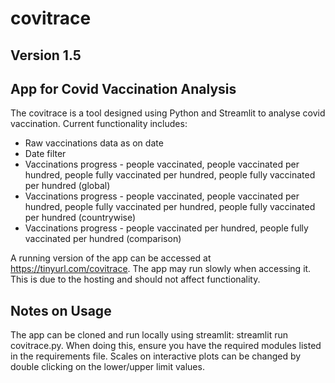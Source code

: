 # covitrace
## Version 1.5
## App for Covid Vaccination Analysis
The covitrace is a tool designed using Python and Streamlit to analyse covid vaccination. Current functionality includes:

* Raw vaccinations data as on date
* Date filter
* Vaccinations progress - people vaccinated, people vaccinated per hundred, people fully vaccinated per hundred, people fully vaccinated per hundred (global)
* Vaccinations progress - people vaccinated, people vaccinated per hundred, people fully vaccinated per hundred, people fully vaccinated per hundred (countrywise)
* Vaccinations progress - people vaccinated per hundred, people fully vaccinated per hundred (comparison)

A running version of the app can be accessed at https://tinyurl.com/covitrace. The app may run slowly when accessing it. This is due to the hosting and should not affect functionality.

## Notes on Usage
The app can be cloned and run locally using streamlit: streamlit run covitrace.py. When doing this, ensure you have the required modules listed in the requirements file.
Scales on interactive plots can be changed by double clicking on the lower/upper limit values.
